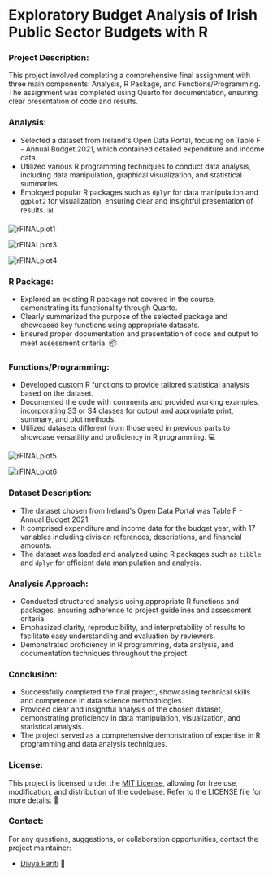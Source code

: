 # Exploratory Budget Analysis of Irish Public Sector Budgets with R


### Project Description:

This project involved completing a comprehensive final assignment with three main components: Analysis, R Package, and Functions/Programming. The assignment was completed using Quarto for documentation, ensuring clear presentation of code and results.

### Analysis:
  - Selected a dataset from Ireland's Open Data Portal, focusing on Table F - Annual Budget 2021, which contained detailed expenditure and income data.
  - Utilized various R programming techniques to conduct data analysis, including data manipulation, graphical visualization, and statistical summaries.
  - Employed popular R packages such as `dplyr` for data manipulation and `ggplot2` for visualization, ensuring clear and insightful presentation of results. 📊

![rFINALplot1](https://github.com/DivyaPariti/Comprehensive-Analysis-and-Package-Development-for-Ireland-s-Annual-Budget-Data/assets/65856784/1c60012e-958f-4eee-bfb4-aaa8da1a8abd)

![rFINALplot3](https://github.com/DivyaPariti/Comprehensive-Analysis-and-Package-Development-for-Ireland-s-Annual-Budget-Data/assets/65856784/d3ae48d0-5f6e-4619-bc58-bf7bc6b1f779)

![rFINALplot4](https://github.com/DivyaPariti/Comprehensive-Analysis-and-Package-Development-for-Ireland-s-Annual-Budget-Data/assets/65856784/d7246cd3-60b2-407f-b170-95574ba142ce)


### R Package:
  - Explored an existing R package not covered in the course, demonstrating its functionality through Quarto.
  - Clearly summarized the purpose of the selected package and showcased key functions using appropriate datasets.
  - Ensured proper documentation and presentation of code and output to meet assessment criteria. 📦

### Functions/Programming:
  - Developed custom R functions to provide tailored statistical analysis based on the dataset.
  - Documented the code with comments and provided working examples, incorporating S3 or S4 classes for output and appropriate print, summary, and plot methods.
  - Utilized datasets different from those used in previous parts to showcase versatility and proficiency in R programming. 💻

![rFINALplot5](https://github.com/DivyaPariti/Comprehensive-Analysis-and-Package-Development-for-Ireland-s-Annual-Budget-Data/assets/65856784/1de91a2c-5009-415c-884b-e19677c7c1c1)

![rFINALplot6](https://github.com/DivyaPariti/Comprehensive-Analysis-and-Package-Development-for-Ireland-s-Annual-Budget-Data/assets/65856784/6d6070cc-22a8-4eb2-8b4f-e163d6b0cde2)


### Dataset Description:
- The dataset chosen from Ireland's Open Data Portal was Table F - Annual Budget 2021.
- It comprised expenditure and income data for the budget year, with 17 variables including division references, descriptions, and financial amounts.
- The dataset was loaded and analyzed using R packages such as `tibble` and `dplyr` for efficient data manipulation and analysis.

### Analysis Approach:
- Conducted structured analysis using appropriate R functions and packages, ensuring adherence to project guidelines and assessment criteria.
- Emphasized clarity, reproducibility, and interpretability of results to facilitate easy understanding and evaluation by reviewers.
- Demonstrated proficiency in R programming, data analysis, and documentation techniques throughout the project.

### Conclusion:
- Successfully completed the final project, showcasing technical skills and competence in data science methodologies.
- Provided clear and insightful analysis of the chosen dataset, demonstrating proficiency in data manipulation, visualization, and statistical analysis.
- The project served as a comprehensive demonstration of expertise in R programming and data analysis techniques.

### License:
This project is licensed under the [MIT License](LICENSE), allowing for free use, modification, and distribution of the codebase. Refer to the LICENSE file for more details. 📜

### Contact:
For any questions, suggestions, or collaboration opportunities, contact the project maintainer:
- [Divya Pariti](mailto:divya.pariti@ucdconnect.ie) 📧


